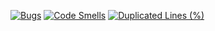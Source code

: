 [![Bugs](https://sonarcloud.io/api/project_badges/measure?project=czyzu1710_e-shop-backend&metric=bugs)](https://sonarcloud.io/dashboard?id=czyzu1710_e-shop-backend)
[![Code Smells](https://sonarcloud.io/api/project_badges/measure?project=czyzu1710_e-shop-backend&metric=code_smells)](https://sonarcloud.io/dashboard?id=czyzu1710_e-shop-backend)
[![Duplicated Lines (%)](https://sonarcloud.io/api/project_badges/measure?project=czyzu1710_e-shop-backend&metric=duplicated_lines_density)](https://sonarcloud.io/dashboard?id=czyzu1710_e-shop-backend)
